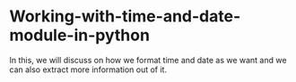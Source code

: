 # Working-with-time-and-date-module-in-python
In this, we will discuss on how we format time and date as we want and we can also extract more information out of it. 
